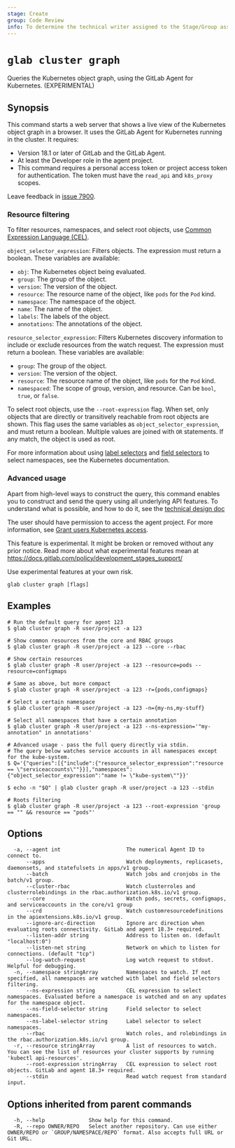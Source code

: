```yaml
---
stage: Create
group: Code Review
info: To determine the technical writer assigned to the Stage/Group associated with this page, see https://about.gitlab.com/handbook/product/ux/technical-writing/#assignments
---
```


<!--
This documentation is auto generated by a script.
Please do not edit this file directly. Run `make gen-docs` instead.
-->

# `glab cluster graph`

Queries the Kubernetes object graph, using the GitLab Agent for Kubernetes. (EXPERIMENTAL)

## Synopsis

This command starts a web server that shows a live view of the Kubernetes object graph in a browser.
It uses the GitLab Agent for Kubernetes running in the cluster.
It requires:

- Version 18.1 or later of GitLab and the GitLab Agent.
- At least the Developer role in the agent project.
- This command requires a personal access token or project access token
  for authentication. The token must have the `read_api` and `k8s_proxy` scopes.

Leave feedback in [issue 7900](https://gitlab.com/gitlab-org/cli/-/issues/7900).

### Resource filtering

To filter resources, namespaces, and select root objects, use
[Common Expression Language (CEL)](https://cel.dev/).

`object_selector_expression`: Filters objects. The expression must return a boolean. These variables are available:

- `obj`: The Kubernetes object being evaluated.
- `group`: The group of the object.
- `version`: The version of the object.
- `resource`: The resource name of the object, like `pods` for the `Pod` kind.
- `namespace`: The namespace of the object.
- `name`: The name of the object.
- `labels`: The labels of the object.
- `annotations`: The annotations of the object.

`resource_selector_expression`: Filters Kubernetes discovery information to include or exclude resources
from the watch request. The expression must return a boolean. These variables are available:

- `group`: The group of the object.
- `version`: The version of the object.
- `resource`: The resource name of the object, like `pods` for the `Pod` kind.
- `namespaced`: The scope of group, version, and resource. Can be `bool`, `true`, or `false`.

To select root objects, use the `--root-expression` flag. When set, only objects that are directly
or transitively reachable from root objects are shown. This flag uses the same variables
as `object_selector_expression`, and must return a boolean. Multiple values are joined with `OR`
statements. If any match, the object is used as root.

For more information about using [label selectors](https://kubernetes.io/docs/concepts/overview/working-with-objects/labels/#label-selectors)
and [field selectors](https://kubernetes.io/docs/concepts/overview/working-with-objects/field-selectors/) to select namespaces, see the Kubernetes documentation.

### Advanced usage

Apart from high-level ways to construct the query, this command enables
you to construct and send the query using all underlying API features.
To understand what is possible, and how to do it, see the
[technical design doc](https://gitlab.com/gitlab-org/cluster-integration/gitlab-agent/-/blob/master/doc/graph_api.md)

The user should have permission to access the agent project.
For more information, see [Grant users Kubernetes access](https://docs.gitlab.com/user/clusters/agent/user_access/).

This feature is experimental. It might be broken or removed without any prior notice.
Read more about what experimental features mean at
<https://docs.gitlab.com/policy/development_stages_support/>

Use experimental features at your own risk.

```plaintext
glab cluster graph [flags]
```

## Examples

```console
# Run the default query for agent 123
$ glab cluster graph -R user/project -a 123

# Show common resources from the core and RBAC groups
$ glab cluster graph -R user/project -a 123 --core --rbac

# Show certain resources
$ glab cluster graph -R user/project -a 123 --resource=pods --resource=configmaps

# Same as above, but more compact
$ glab cluster graph -R user/project -a 123 -r={pods,configmaps}

# Select a certain namespace
$ glab cluster graph -R user/project -a 123 -n={my-ns,my-stuff}

# Select all namespaces that have a certain annotation
$ glab cluster graph -R user/project -a 123 --ns-expression='"my-annotation" in annotations'

# Advanced usage - pass the full query directly via stdin.
# The query below watches service accounts in all namespaces except for the kube-system.
$ Q='{"queries":[{"include":{"resource_selector_expression":"resource == \"serviceaccounts\""}}],"namespaces":{"object_selector_expression":"name != \"kube-system\""}}'

$ echo -n "$Q" | glab cluster graph -R user/project -a 123 --stdin

# Roots filtering
$ glab cluster graph -R user/project -a 123 --root-expression 'group == "" && resource == "pods"'
```

## Options

```plaintext
  -a, --agent int                     The numerical Agent ID to connect to.
      --apps                          Watch deployments, replicasets, daemonsets, and statefulsets in apps/v1 group.
      --batch                         Watch jobs and cronjobs in the batch/v1 group.
      --cluster-rbac                  Watch clusterroles and clusterrolebindings in the rbac.authorization.k8s.io/v1 group.
      --core                          Watch pods, secrets, configmaps, and serviceaccounts in the core/v1 group
      --crd                           Watch customresourcedefinitions in the apiextensions.k8s.io/v1 group.
      --ignore-arc-direction          Ignore arc direction when evaluating roots connectivity. GitLab and agent 18.3+ required.
      --listen-addr string            Address to listen on. (default "localhost:0")
      --listen-net string             Network on which to listen for connections. (default "tcp")
      --log-watch-request             Log watch request to stdout. Helpful for debugging.
  -n, --namespace stringArray         Namespaces to watch. If not specified, all namespaces are watched with label and field selectors filtering.
      --ns-expression string          CEL expression to select namespaces. Evaluated before a namespace is watched and on any updates for the namespace object.
      --ns-field-selector string      Field selector to select namespaces.
      --ns-label-selector string      Label selector to select namespaces.
      --rbac                          Watch roles, and rolebindings in the rbac.authorization.k8s.io/v1 group.
  -r, --resource stringArray          A list of resources to watch. You can see the list of resources your cluster supports by running 'kubectl api-resources'.
      --root-expression stringArray   CEL expression to select root objects. GitLab and agent 18.3+ required.
      --stdin                         Read watch request from standard input.
```

## Options inherited from parent commands

```plaintext
  -h, --help              Show help for this command.
  -R, --repo OWNER/REPO   Select another repository. Can use either OWNER/REPO or `GROUP/NAMESPACE/REPO` format. Also accepts full URL or Git URL.
```
